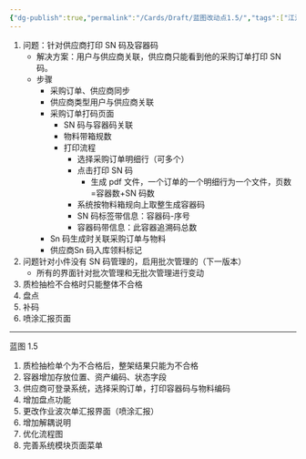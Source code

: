 ```yaml
---
{"dg-publish":true,"permalink":"/Cards/Draft/蓝图改动点1.5/","tags":["江淮毅昌/蝶创I-MES"]}
---
```



1. 问题：针对供应商打印 SN 码及容器码
	- 解决方案：用户与供应商关联，供应商只能看到他的采购订单打印 SN 码。
	- 步骤
		- 采购订单、供应商同步
		- 供应商类型用户与供应商关联
		- 采购订单打码页面
			- SN 码与容器码关联
			- 物料带箱规数
			- 打印流程
				- 选择采购订单明细行（可多个）
				- 点击打印 SN 码
					- 生成 pdf 文件，一个订单的一个明细行为一个文件，页数=容器数+SN 码数
				- 系统按物料箱规向上取整生成容器码
				- SN 码标签带信息：容器码-序号
				- 容器码带信息：此容器追溯码总数
		- Sn 码生成时关联采购订单与物料
		- 供应商Sn 码入库领料标记
2. 问题针对小件没有 SN 码管理的，启用批次管理的（下一版本）
	- 所有的界面针对批次管理和无批次管理进行变动 
3. 质检抽检不合格时只能整体不合格
4. 盘点
5. 补码
6. 喷涂汇报页面

---

蓝图 1.5
1. 质检抽检单个为不合格后，整架结果只能为不合格
2. 容器增加存放位置、资产编码、状态字段
3. 供应商可登录系统，选择采购订单，打印容器码与物料编码
4. 增加盘点功能
5. 更改作业波次单汇报界面（喷涂汇报）
6. 增加解耦说明
7. 优化流程图
8. 完善系统模块页面菜单